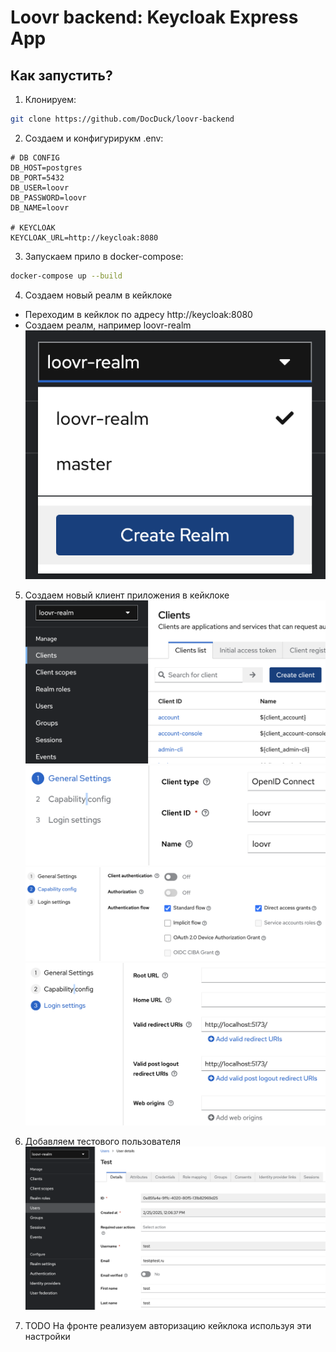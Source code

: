# Loovr backend: Keycloak Express App

## Как запустить?

1. Клонируем:

```bash
git clone https://github.com/DocDuck/loovr-backend
```

2. Создаем и конфигурирукм .env:

```dosini
# DB CONFIG
DB_HOST=postgres
DB_PORT=5432
DB_USER=loovr
DB_PASSWORD=loovr
DB_NAME=loovr

# KEYCLOAK
KEYCLOAK_URL=http://keycloak:8080
```

3. Запускаем прило в docker-compose:

```bash
docker-compose up --build
```

4. Создаем новый реалм в кейклоке

- Переходим в кейклок по адресу http://keycloak:8080
- Создаем реалм, например loovr-realm
  ![alt text](image-4.png)

5. Создаем новый клиент приложения в кейклоке
   ![alt text](image-5.png)
   ![alt text](image-2.png)
   ![alt text](image-1.png)
   ![alt text](image-3.png)

6. Добавляем тестового пользователя
   ![alt text](image-6.png)

7. TODO На фронте реализуем авторизацию кейклока используя эти настройки
